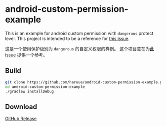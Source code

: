 android-custom-permission-example
======

This is an example for android custom permission with `dangerous` protect level.
This project is intended to be a reference for [this issue](https://github.com/android-in-china/Compatibility/issues/16).

这是一个使用保护级别为 `dangerous` 的自定义权限的样例。
这个项目意在为[此 issue](https://github.com/android-in-china/Compatibility/issues/16) 提供一个参考。

## Build

```bash
git clone https://github.com/haruue/android-custom-permission-example.git
cd android-custom-permission-example
./gradlew installDebug
```

## Download

[GitHub Release](https://github.com/haruue/android-custom-permission-example/releases/latest)


